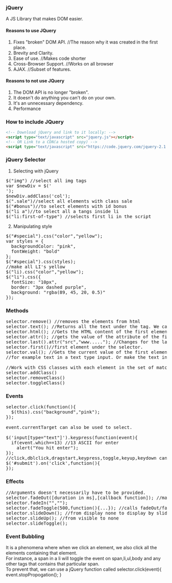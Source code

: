 ### jQuery
A JS Library that makes DOM easier.  

#### Reasons to use JQuery
1) Fixes "broken" DOM API.  //The reason why it was created in the first place.
2) Brevity and Clarity.  
3) Ease of use.  //Makes code shorter
4) Cross-Browser Support.  //Works on all browser
5) AJAX.  //Subset of features.

#### Reasons to not use JQuery
1) The DOM API is no longer "broken".  
2) It doesn't do anything you can't do on your own.  
3) It's an unnecessary dependency.  
4) Performance

### How to include JQuery
```html
<!-- Download jQuery and link to it locally: -->
<script type="text/javascript" src="jquery.js"></script>
<!-- OR Link to a CDN(a hosted copy) -->
<script type="text/javascript" src="https://code.jquery.com/jquery-2.1.4.js"></script>
```

### jQuery Selector
1) Selecting with jQuery
<pre>
$("img") //select all img tags
var $newDiv = $('<div>');  
$newDiv.addClass('col');
$(".sale")//select all elements with class sale
$("#bonus")//to select elements with id bonus
$("li a")//to select all a tangs inside li
$("li:first-of-type") //selects first li in the script
</pre>

2) Manipulating style
<pre>
$("#special").css("color","yellow");
var styles = {
  backgroundColor: "pink",
  fontWeight: "bold"
};
$("#special").css(styles);
//make all LI's yellow
$("li).css("color","yellow");
$("li").css({
  fontSize: "10px",
  border: "3px dashed purple",
  background: "rgba(89, 45, 20, 0.5)"
});
</pre>

### Methods
<pre>
selector.remove() //removes the elements from html
selector.text(); //Returns all the text under the tag. We can also set the text by providing the string as the argument.
selector.html(); //Gets the HTML content of the first element in the set of matched elements or sets the content of every matched element.
selector.attr(); //gets the value of the attribute of the first element in the set of matched element or set one or more attributes for every matched element.
selector.last().attr("src","www....."); //Changes for the last attribute
selector.first()//first element under the selector.
selector.val(); //Gets the current value of the first element in the set of matched elements or set the type of every matched element.
//for example text in a text type input. Or make the text input empty by .val("");

//Work with CSS classes with each element in the set of matched elements.
selector.addClass()
selector.removeClass()
selector.toggleClass()
</pre>

### Events
<pre>
selector.click(function(){
  $(this).css("background","pink");
});

event.currentTarget can also be used to select.  

$('input[type="text"]').keypress(function(event){
  if(event.which==13) //13 ASCII for enter
    alert("You hit enter");
});
//click,dblclick,dragstart,keypress,toggle,keyup,keydown can be done with on
$('#submit').on('click',function(){
});
</pre>

### Effects
<pre>
//Arguments doesn't necessarily have to be provided.
selector.fadeOut([duration in ms],[callback function]); //makes display none
selector.fadeIn("","");
selector.fadeToggle(500,function(){...}); //calls fadeOut/fadeIn depending on whether its visible or not
selector.slideDown(); //from display none to display by sliding
selector.slideUp(); //from visible to none
selector.slideToggle();
</pre>

### Event Bubbling
It is a phenomena where when we click an element, we also click all the elements containing that element.  
For instance, a span in a li will toggle the event on span,li,ul,body and any other tags that contains that particular span.  
To prevent that, we can use a jQuery function called selector.click(event){ event.stopPropogation(); }
